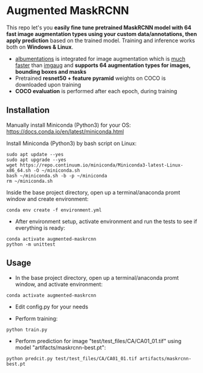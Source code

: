 # Augmented MaskRCNN
This repo let's you **easily fine tune pretrained MaskRCNN model with 64 fast image augmentation types using your custom data/annotations, then apply prediction** based on the trained model. Training and inference works both on **Windows & Linux**.
- [albumentations](https://github.com/albumentations-team/albumentations) is integrated for image augmentation which is [much faster](https://github.com/albumentations-team/albumentations#benchmarking-results) than [imgaug](https://github.com/aleju/imgaug) and **supports 64 augmentation types for images, bounding boxes and masks**
- Pretrained **resnet50 + feature pyramid** weights on COCO is downloaded upon training
- **COCO evaluation** is performed after each epoch, during training

## Installation
Manually install Miniconda (Python3) for your OS:
https://docs.conda.io/en/latest/miniconda.html

Install Miniconda (Python3) by bash script on Linux:
```console
sudo apt update --yes
sudo apt upgrade --yes
wget https://repo.continuum.io/miniconda/Miniconda3-latest-Linux-x86_64.sh -O ~/miniconda.sh
bash ~/miniconda.sh -b -p ~/miniconda 
rm ~/miniconda.sh
```

Inside the base project directory, open up a terminal/anaconda promt window and create environment:
```console
conda env create -f environment.yml
```

- After environment setup, activate environment and run the tests to see if everything is ready:
```console
conda activate augmented-maskrcnn
python -m unittest
```

## Usage
- In the base project directory, open up a terminal/anaconda promt window, and activate environment:
```console
conda activate augmented-maskrcnn
```

- Edit config.py for your needs

- Perform training:
```console
python train.py
```

- Perform prediction for image "test/test_files/CA/CA01_01.tif" using model "artifacts/maskrcnn-best.pt":
```console
python predcit.py test/test_files/CA/CA01_01.tif artifacts/maskrcnn-best.pt
```
